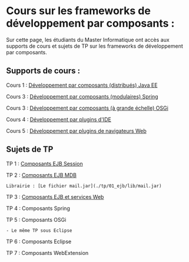 # Cours sur les frameworks de développement par composants :
Sur cette page, les étudiants du Master Informatique ont accès aux supports de cours et sujets de TP sur les frameworks de développement par composants.
## Supports de cours :
   Cours 1 : [Développement par composants (distribués) Java EE](./cours/cours1.pdf)
   
   Cours 3 : [Développement par composants (modulaires) Spring](./cours/cours2.pdf)
   
   Cours 3 : [Développement par composants (à grande échelle) OSGi](./cours/cours3.pdf)
   
   Cours 4 : [Développement par plugins d'IDE](./cours/cours4.pdf)
   
   Cours 5 : [Développement par plugins de navigateurs Web](./cours/cours5.pdf)

## Sujets de TP
  TP 1 : [Composants EJB Session](./tp/01_ejb/tp_ejb1.pdf)
  
  TP 2 : [Composants EJB MDB](./tp/01_ejb/tp_ejb2.pdf)

    Librairie : [Le fichier mail.jar](./tp/01_ejb/lib/mail.jar)
    
  TP 3 : [Composants EJB et services Web](./tp/01_ejb/tp_ejb3.pdf)
  
  TP 4 : Composants Spring
  
  TP 5 : Composants OSGi
  
    - Le même TP sous Eclipse
    
  TP 6 : Composants Eclipse
  
  TP 7 : Composants WebExtension 